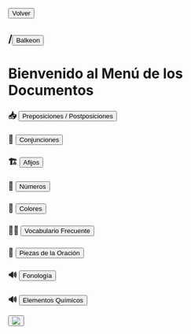 
<button class="button-82-pushable" role="button" onclick="history.back()">
  <span class="button-82-shadow"></span>
  <span class="button-82-edge"></span>
  <span class="button-82-front text">
  Volver
 </span> </button>

## /<button class="button-16" role="button" onclick="location.href='../index'">Balkeon</button>

# Bienvenido al Menú de los Documentos

### 📥 <button class="button-16" role="button" onclick="location.href='./adpositions'">Preposiciones / Postposiciones</button>

### 🤝 <button class="button-16" role="button" onclick="location.href='./conjunctions'">Conjunciones</button>

### 🏗 <button class="button-16" role="button" onclick="location.href='./affixes'">Afijos</button>

### 🔢 <button class="button-16" role="button" onclick="location.href='./numbers'">Números</button>

### 🎨 <button class="button-16" role="button" onclick="location.href='./colors'">Colores</button>

### 😶‍🌫️ <button class="button-16" role="button" onclick="location.href='./vocabulary'">Vocabulario Frecuente</button>

### 🧩 <button class="button-16" role="button" onclick="location.href='./sentencewords'">Piezas de la Oración</button>

### 🔊 <button class="button-16" role="button" onclick="location.href='./phonology'">Fonología</button>

### 🔊 <button class="button-16" role="button" onclick="location.href='./chemicalelements'">Elementos Químicos</button>

<button class="button-17" role="button" onclick="langRedirect('es')"><img src="https://img.icons8.com/?size=35&id=95094&format=png&color=000000"/></button> 
